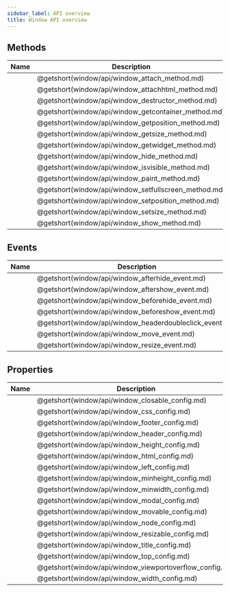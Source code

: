 ```yaml
---
sidebar_label: API overview
title: Window API overview
---
```


## Methods

| Name                                          | Description                                          |
| --------------------------------------------- | ---------------------------------------------------- |
| [](window/api/window_attach_method.md)        | @getshort(window/api/window_attach_method.md)        |
| [](window/api/window_attachhtml_method.md)    | @getshort(window/api/window_attachhtml_method.md)    |
| [](window/api/window_destructor_method.md)    | @getshort(window/api/window_destructor_method.md)    |
| [](window/api/window_getcontainer_method.md)  | @getshort(window/api/window_getcontainer_method.md)  |
| [](window/api/window_getposition_method.md)   | @getshort(window/api/window_getposition_method.md)   |
| [](window/api/window_getsize_method.md)       | @getshort(window/api/window_getsize_method.md)       |
| [](window/api/window_getwidget_method.md)     | @getshort(window/api/window_getwidget_method.md)     |
| [](window/api/window_hide_method.md)          | @getshort(window/api/window_hide_method.md)          |
| [](window/api/window_isvisible_method.md)     | @getshort(window/api/window_isvisible_method.md)     |
| [](window/api/window_paint_method.md)         | @getshort(window/api/window_paint_method.md)         |
| [](window/api/window_setfullscreen_method.md) | @getshort(window/api/window_setfullscreen_method.md) |
| [](window/api/window_setposition_method.md)   | @getshort(window/api/window_setposition_method.md)   |
| [](window/api/window_setsize_method.md)       | @getshort(window/api/window_setsize_method.md)       |
| [](window/api/window_show_method.md)          | @getshort(window/api/window_show_method.md)          |

## Events

| Name                                             | Description                                             |
| ------------------------------------------------ | ------------------------------------------------------- |
| [](window/api/window_afterhide_event.md)         | @getshort(window/api/window_afterhide_event.md)         |
| [](window/api/window_aftershow_event.md)         | @getshort(window/api/window_aftershow_event.md)         |
| [](window/api/window_beforehide_event.md)        | @getshort(window/api/window_beforehide_event.md)        |
| [](window/api/window_beforeshow_event.md)        | @getshort(window/api/window_beforeshow_event.md)        |
| [](window/api/window_headerdoubleclick_event.md) | @getshort(window/api/window_headerdoubleclick_event.md) |
| [](window/api/window_move_event.md)              | @getshort(window/api/window_move_event.md)              |
| [](window/api/window_resize_event.md)            | @getshort(window/api/window_resize_event.md)            |

## Properties

| Name                                             | Description                                             |
| ------------------------------------------------ | ------------------------------------------------------- |
| [](window/api/window_closable_config.md)         | @getshort(window/api/window_closable_config.md)         |
| [](window/api/window_css_config.md)              | @getshort(window/api/window_css_config.md)              |
| [](window/api/window_footer_config.md)           | @getshort(window/api/window_footer_config.md)           |
| [](window/api/window_header_config.md)           | @getshort(window/api/window_header_config.md)           |
| [](window/api/window_height_config.md)           | @getshort(window/api/window_height_config.md)           |
| [](window/api/window_html_config.md)             | @getshort(window/api/window_html_config.md)             |
| [](window/api/window_left_config.md)             | @getshort(window/api/window_left_config.md)             |
| [](window/api/window_minheight_config.md)        | @getshort(window/api/window_minheight_config.md)        |
| [](window/api/window_minwidth_config.md)         | @getshort(window/api/window_minwidth_config.md)         |
| [](window/api/window_modal_config.md)            | @getshort(window/api/window_modal_config.md)            |
| [](window/api/window_movable_config.md)          | @getshort(window/api/window_movable_config.md)          |
| [](window/api/window_node_config.md)             | @getshort(window/api/window_node_config.md)             |
| [](window/api/window_resizable_config.md)        | @getshort(window/api/window_resizable_config.md)        |
| [](window/api/window_title_config.md)            | @getshort(window/api/window_title_config.md)            |
| [](window/api/window_top_config.md)              | @getshort(window/api/window_top_config.md)              |
| [](window/api/window_viewportoverflow_config.md) | @getshort(window/api/window_viewportoverflow_config.md) |
| [](window/api/window_width_config.md)            | @getshort(window/api/window_width_config.md)            |
